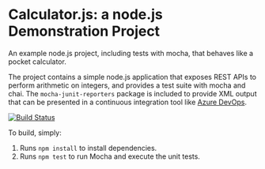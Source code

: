 Calculator.js: a node.js Demonstration Project
==============================================
An example node.js project, including tests with mocha, that behaves like
a pocket calculator.

The project contains a simple node.js application that exposes REST APIs
to perform arithmetic on integers, and provides a test suite with mocha
and chai.  The `mocha-junit-reporters` package is included to provide XML
output that can be presented in a continuous integration tool like
[Azure DevOps](https://azure.com/devops).

[![Build Status](https://dev.azure.com/mustafademirnet/calculator/_apis/build/status/mustafa-dmr.calculator?branchName=master)](https://dev.azure.com/mustafademirnet/calculator/_build/latest?definitionId=1&branchName=master)


To build, simply:

1. Runs `npm install` to install dependencies.
2. Runs `npm test` to run Mocha and execute the unit tests.

